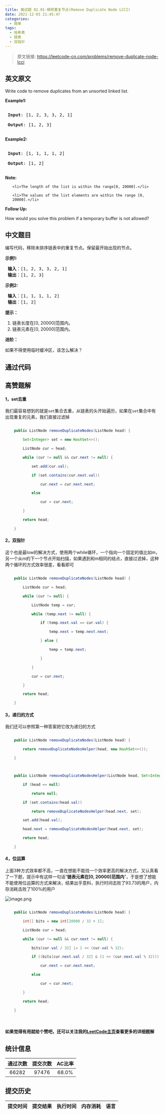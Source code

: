 ```yaml
---
title: 面试题 02.01-移除重复节点(Remove Duplicate Node LCCI)
date: 2021-12-03 21:45:47
categories:
  - 简单
tags:
  - 哈希表
  - 链表
  - 双指针
---
```


> 原文链接: https://leetcode-cn.com/problems/remove-duplicate-node-lcci


## 英文原文
<div><p>Write code to remove duplicates from an unsorted linked list.</p>

<p><strong>Example1:</strong></p>

<pre>
<strong> Input</strong>: [1, 2, 3, 3, 2, 1]
<strong> Output</strong>: [1, 2, 3]
</pre>

<p><strong>Example2:</strong></p>

<pre>
<strong> Input</strong>: [1, 1, 1, 1, 2]
<strong> Output</strong>: [1, 2]
</pre>

<p><strong>Note: </strong></p>

<ol>
	<li>The length of the list is within the range[0, 20000].</li>
	<li>The values of the list elements are within the range [0, 20000].</li>
</ol>

<p><strong>Follow Up: </strong></p>

<p>How would you solve this problem if a temporary buffer is not allowed?</p>
</div>

## 中文题目
<div><p>编写代码，移除未排序链表中的重复节点。保留最开始出现的节点。</p>

<p> <strong>示例1:</strong></p>

<pre>
<strong> 输入</strong>：[1, 2, 3, 3, 2, 1]
<strong> 输出</strong>：[1, 2, 3]
</pre>

<p> <strong>示例2:</strong></p>

<pre>
<strong> 输入</strong>：[1, 1, 1, 1, 2]
<strong> 输出</strong>：[1, 2]
</pre>

<p><strong>提示：</strong></p>

<ol>
<li>链表长度在[0, 20000]范围内。</li>
<li>链表元素在[0, 20000]范围内。</li>
</ol>

<p> <strong>进阶：</strong></p>

<p>如果不得使用临时缓冲区，该怎么解决？</p>
</div>

## 通过代码
<RecoDemo>
</RecoDemo>


## 高赞题解

#### 1，set去重

我们最容易想到的就是```set```集合去重，从链表的头开始遍历，如果在```set```集合中有出现重复的元素，我们直接过滤掉
```java
    public ListNode removeDuplicateNodes(ListNode head) {
        Set<Integer> set = new HashSet<>();
        ListNode cur = head;
        while (cur != null && cur.next != null) {
            set.add(cur.val);
            if (set.contains(cur.next.val))
                cur.next = cur.next.next;
            else
                cur = cur.next;
        }
        return head;
    }
```
#### 2，双指针

这个也是最low的解决方式，使用两个while循环，一个指向一个固定的值比如m，另一个从m的下一个节点开始扫描，如果遇到和m相同的结点，直接过滤掉，这种两个循环的方式效率很差，看看即可
```java
    public ListNode removeDuplicateNodes(ListNode head) {
        ListNode cur = head;
        while (cur != null) {
            ListNode temp = cur;
            while (temp.next != null) {
                if (temp.next.val == cur.val) {
                    temp.next = temp.next.next;
                } else {
                    temp = temp.next;
                }
            }
            cur = cur.next;
        }
        return head;
    }
```
#### 3，递归的方式

我们还可以参照第一种答案把它改为递归的方式
```java
    public ListNode removeDuplicateNodes(ListNode head) {
        return removeDuplicateNodesHelper(head, new HashSet<>());
    }

    public ListNode removeDuplicateNodesHelper(ListNode head, Set<Integer> set) {
        if (head == null)
            return null;
        if (set.contains(head.val))
            return removeDuplicateNodesHelper(head.next, set);
        set.add(head.val);
        head.next = removeDuplicateNodesHelper(head.next, set);
        return head;
    }
```
#### 4，位运算

上面3种方式效率都不高，一直在想能不能找一个效率更高的解决方式，又认真看了一下题，提示中有这样一句话“**链表元素在[0, 20000]范围内**”，于是想了想能不能使用位运算的方式来解决，结果出乎意料，执行时间击败了93.73的用户，内存消耗击败了100%的用户
![image.png](../images/remove-duplicate-node-lcci-0.png)

```java
    public ListNode removeDuplicateNodes(ListNode head) {
        int[] bits = new int[20000 / 32 + 1];
        ListNode cur = head;
        while (cur != null && cur.next != null) {
            bits[cur.val / 32] |= 1 << (cur.val % 32);
            if ((bits[cur.next.val / 32] & (1 << (cur.next.val % 32))) != 0)
                cur.next = cur.next.next;
            else
                cur = cur.next;
        }
        return head;
    }
```

<br>

#### 如果觉得有用就给个赞吧，还可以关注我的[LeetCode主页](https://leetcode-cn.com/u/sdwwld/)查看更多的详细题解


## 统计信息
| 通过次数 | 提交次数 | AC比率 |
| :------: | :------: | :------: |
|    66282    |    97476    |   68.0%   |

## 提交历史
| 提交时间 | 提交结果 | 执行时间 |  内存消耗  | 语言 |
| :------: | :------: | :------: | :--------: | :--------: |
